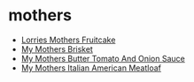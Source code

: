 # mothers

 * [Lorries Mothers Fruitcake](index/l/lorries-mothers-fruitcake-2601.json)
 * [My Mothers Brisket](index/m/my-mothers-brisket-13482.json)
 * [My Mothers Butter Tomato And Onion Sauce](index/m/my-mothers-butter-tomato-and-onion-sauce-395730.json)
 * [My Mothers Italian American Meatloaf](index/m/my-mothers-italian-american-meatloaf-232204.json)
